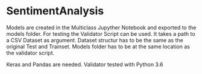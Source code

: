 # SentimentAnalysis

Models are created in the Multiclass Jupyther Notebook and exported to the models folder. For testing the Validator Script can be used. It takes a path to a CSV Dataset as argument. Dataset structur has to be the same as the original Test and Trainset. Models folder has to be at the same location as the validator script.

Keras and Pandas are needed.
Validator tested with Python 3.6
